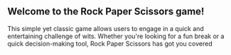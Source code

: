 ## Welcome to the Rock Paper Scissors game! 
This simple yet classic game allows users to engage in a quick and entertaining challenge of wits. Whether you're looking for a fun break or a quick decision-making tool, Rock Paper Scissors has got you covered 
